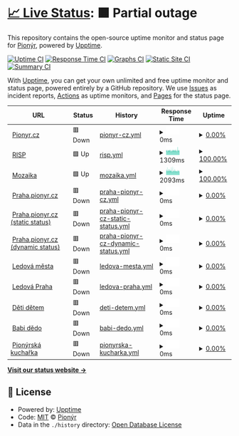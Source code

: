 # [📈 Live Status](https://pionyr.github.io/status): <!--live status--> **🟧 Partial outage**

This repository contains the open-source uptime monitor and status page for [Pionýr](https://pionyr.cz), powered by [Upptime](https://github.com/upptime/upptime).

[![Uptime CI](https://github.com/pionyr/status/workflows/Uptime%20CI/badge.svg)](https://github.com/pionyr/status/actions?query=workflow%3A%22Uptime+CI%22)
[![Response Time CI](https://github.com/pionyr/status/workflows/Response%20Time%20CI/badge.svg)](https://github.com/pionyr/status/actions?query=workflow%3A%22Response+Time+CI%22)
[![Graphs CI](https://github.com/pionyr/status/workflows/Graphs%20CI/badge.svg)](https://github.com/pionyr/status/actions?query=workflow%3A%22Graphs+CI%22)
[![Static Site CI](https://github.com/pionyr/status/workflows/Static%20Site%20CI/badge.svg)](https://github.com/pionyr/status/actions?query=workflow%3A%22Static+Site+CI%22)
[![Summary CI](https://github.com/pionyr/status/workflows/Summary%20CI/badge.svg)](https://github.com/pionyr/status/actions?query=workflow%3A%22Summary+CI%22)

With [Upptime](https://upptime.js.org), you can get your own unlimited and free uptime monitor and status page, powered entirely by a GitHub repository. We use [Issues](https://github.com/pionyr/status/issues) as incident reports, [Actions](https://github.com/pionyr/status/actions) as uptime monitors, and [Pages](https://pionyr.github.io/status) for the status page.

<!--start: status pages-->
<!-- This summary is generated by Upptime (https://github.com/upptime/upptime) -->
<!-- Do not edit this manually, your changes will be overwritten -->
<!-- prettier-ignore -->
| URL | Status | History | Response Time | Uptime |
| --- | ------ | ------- | ------------- | ------ |
| <img alt="" src="https://icons.duckduckgo.com/ip3/pionyr.cz.ico" height="13"> [Pionyr.cz](https://pionyr.cz/) | 🟥 Down | [pionyr-cz.yml](https://github.com/pionyr/status/commits/HEAD/history/pionyr-cz.yml) | <details><summary><img alt="Response time graph" src="./graphs/pionyr-cz/response-time-week.png" height="20"> 0ms</summary><br><a href="https://pionyr.github.io/status/history/pionyr-cz"><img alt="Response time 2364" src="https://img.shields.io/endpoint?url=https%3A%2F%2Fraw.githubusercontent.com%2Fpionyr%2Fstatus%2FHEAD%2Fapi%2Fpionyr-cz%2Fresponse-time.json"></a><br><a href="https://pionyr.github.io/status/history/pionyr-cz"><img alt="24-hour response time 0" src="https://img.shields.io/endpoint?url=https%3A%2F%2Fraw.githubusercontent.com%2Fpionyr%2Fstatus%2FHEAD%2Fapi%2Fpionyr-cz%2Fresponse-time-day.json"></a><br><a href="https://pionyr.github.io/status/history/pionyr-cz"><img alt="7-day response time 0" src="https://img.shields.io/endpoint?url=https%3A%2F%2Fraw.githubusercontent.com%2Fpionyr%2Fstatus%2FHEAD%2Fapi%2Fpionyr-cz%2Fresponse-time-week.json"></a><br><a href="https://pionyr.github.io/status/history/pionyr-cz"><img alt="30-day response time 1672" src="https://img.shields.io/endpoint?url=https%3A%2F%2Fraw.githubusercontent.com%2Fpionyr%2Fstatus%2FHEAD%2Fapi%2Fpionyr-cz%2Fresponse-time-month.json"></a><br><a href="https://pionyr.github.io/status/history/pionyr-cz"><img alt="1-year response time 2330" src="https://img.shields.io/endpoint?url=https%3A%2F%2Fraw.githubusercontent.com%2Fpionyr%2Fstatus%2FHEAD%2Fapi%2Fpionyr-cz%2Fresponse-time-year.json"></a></details> | <details><summary><a href="https://pionyr.github.io/status/history/pionyr-cz">0.00%</a></summary><a href="https://pionyr.github.io/status/history/pionyr-cz"><img alt="All-time uptime 93.03%" src="https://img.shields.io/endpoint?url=https%3A%2F%2Fraw.githubusercontent.com%2Fpionyr%2Fstatus%2FHEAD%2Fapi%2Fpionyr-cz%2Fuptime.json"></a><br><a href="https://pionyr.github.io/status/history/pionyr-cz"><img alt="24-hour uptime 0.00%" src="https://img.shields.io/endpoint?url=https%3A%2F%2Fraw.githubusercontent.com%2Fpionyr%2Fstatus%2FHEAD%2Fapi%2Fpionyr-cz%2Fuptime-day.json"></a><br><a href="https://pionyr.github.io/status/history/pionyr-cz"><img alt="7-day uptime 0.00%" src="https://img.shields.io/endpoint?url=https%3A%2F%2Fraw.githubusercontent.com%2Fpionyr%2Fstatus%2FHEAD%2Fapi%2Fpionyr-cz%2Fuptime-week.json"></a><br><a href="https://pionyr.github.io/status/history/pionyr-cz"><img alt="30-day uptime 15.82%" src="https://img.shields.io/endpoint?url=https%3A%2F%2Fraw.githubusercontent.com%2Fpionyr%2Fstatus%2FHEAD%2Fapi%2Fpionyr-cz%2Fuptime-month.json"></a><br><a href="https://pionyr.github.io/status/history/pionyr-cz"><img alt="1-year uptime 88.01%" src="https://img.shields.io/endpoint?url=https%3A%2F%2Fraw.githubusercontent.com%2Fpionyr%2Fstatus%2FHEAD%2Fapi%2Fpionyr-cz%2Fuptime-year.json"></a></details>
| <img alt="" src="https://icons.duckduckgo.com/ip3/risp.pionyr.cz.ico" height="13"> [RISP](https://risp.pionyr.cz/RISP/MainForm.wgx) | 🟩 Up | [risp.yml](https://github.com/pionyr/status/commits/HEAD/history/risp.yml) | <details><summary><img alt="Response time graph" src="./graphs/risp/response-time-week.png" height="20"> 1309ms</summary><br><a href="https://pionyr.github.io/status/history/risp"><img alt="Response time 1787" src="https://img.shields.io/endpoint?url=https%3A%2F%2Fraw.githubusercontent.com%2Fpionyr%2Fstatus%2FHEAD%2Fapi%2Frisp%2Fresponse-time.json"></a><br><a href="https://pionyr.github.io/status/history/risp"><img alt="24-hour response time 1394" src="https://img.shields.io/endpoint?url=https%3A%2F%2Fraw.githubusercontent.com%2Fpionyr%2Fstatus%2FHEAD%2Fapi%2Frisp%2Fresponse-time-day.json"></a><br><a href="https://pionyr.github.io/status/history/risp"><img alt="7-day response time 1309" src="https://img.shields.io/endpoint?url=https%3A%2F%2Fraw.githubusercontent.com%2Fpionyr%2Fstatus%2FHEAD%2Fapi%2Frisp%2Fresponse-time-week.json"></a><br><a href="https://pionyr.github.io/status/history/risp"><img alt="30-day response time 1397" src="https://img.shields.io/endpoint?url=https%3A%2F%2Fraw.githubusercontent.com%2Fpionyr%2Fstatus%2FHEAD%2Fapi%2Frisp%2Fresponse-time-month.json"></a><br><a href="https://pionyr.github.io/status/history/risp"><img alt="1-year response time 1757" src="https://img.shields.io/endpoint?url=https%3A%2F%2Fraw.githubusercontent.com%2Fpionyr%2Fstatus%2FHEAD%2Fapi%2Frisp%2Fresponse-time-year.json"></a></details> | <details><summary><a href="https://pionyr.github.io/status/history/risp">100.00%</a></summary><a href="https://pionyr.github.io/status/history/risp"><img alt="All-time uptime 99.97%" src="https://img.shields.io/endpoint?url=https%3A%2F%2Fraw.githubusercontent.com%2Fpionyr%2Fstatus%2FHEAD%2Fapi%2Frisp%2Fuptime.json"></a><br><a href="https://pionyr.github.io/status/history/risp"><img alt="24-hour uptime 100.00%" src="https://img.shields.io/endpoint?url=https%3A%2F%2Fraw.githubusercontent.com%2Fpionyr%2Fstatus%2FHEAD%2Fapi%2Frisp%2Fuptime-day.json"></a><br><a href="https://pionyr.github.io/status/history/risp"><img alt="7-day uptime 100.00%" src="https://img.shields.io/endpoint?url=https%3A%2F%2Fraw.githubusercontent.com%2Fpionyr%2Fstatus%2FHEAD%2Fapi%2Frisp%2Fuptime-week.json"></a><br><a href="https://pionyr.github.io/status/history/risp"><img alt="30-day uptime 100.00%" src="https://img.shields.io/endpoint?url=https%3A%2F%2Fraw.githubusercontent.com%2Fpionyr%2Fstatus%2FHEAD%2Fapi%2Frisp%2Fuptime-month.json"></a><br><a href="https://pionyr.github.io/status/history/risp"><img alt="1-year uptime 99.97%" src="https://img.shields.io/endpoint?url=https%3A%2F%2Fraw.githubusercontent.com%2Fpionyr%2Fstatus%2FHEAD%2Fapi%2Frisp%2Fuptime-year.json"></a></details>
| <img alt="" src="https://icons.duckduckgo.com/ip3/mozaika.pionyr.cz.ico" height="13"> [Mozaika](https://mozaika.pionyr.cz/) | 🟩 Up | [mozaika.yml](https://github.com/pionyr/status/commits/HEAD/history/mozaika.yml) | <details><summary><img alt="Response time graph" src="./graphs/mozaika/response-time-week.png" height="20"> 2093ms</summary><br><a href="https://pionyr.github.io/status/history/mozaika"><img alt="Response time 2638" src="https://img.shields.io/endpoint?url=https%3A%2F%2Fraw.githubusercontent.com%2Fpionyr%2Fstatus%2FHEAD%2Fapi%2Fmozaika%2Fresponse-time.json"></a><br><a href="https://pionyr.github.io/status/history/mozaika"><img alt="24-hour response time 2480" src="https://img.shields.io/endpoint?url=https%3A%2F%2Fraw.githubusercontent.com%2Fpionyr%2Fstatus%2FHEAD%2Fapi%2Fmozaika%2Fresponse-time-day.json"></a><br><a href="https://pionyr.github.io/status/history/mozaika"><img alt="7-day response time 2093" src="https://img.shields.io/endpoint?url=https%3A%2F%2Fraw.githubusercontent.com%2Fpionyr%2Fstatus%2FHEAD%2Fapi%2Fmozaika%2Fresponse-time-week.json"></a><br><a href="https://pionyr.github.io/status/history/mozaika"><img alt="30-day response time 2353" src="https://img.shields.io/endpoint?url=https%3A%2F%2Fraw.githubusercontent.com%2Fpionyr%2Fstatus%2FHEAD%2Fapi%2Fmozaika%2Fresponse-time-month.json"></a><br><a href="https://pionyr.github.io/status/history/mozaika"><img alt="1-year response time 2622" src="https://img.shields.io/endpoint?url=https%3A%2F%2Fraw.githubusercontent.com%2Fpionyr%2Fstatus%2FHEAD%2Fapi%2Fmozaika%2Fresponse-time-year.json"></a></details> | <details><summary><a href="https://pionyr.github.io/status/history/mozaika">100.00%</a></summary><a href="https://pionyr.github.io/status/history/mozaika"><img alt="All-time uptime 97.39%" src="https://img.shields.io/endpoint?url=https%3A%2F%2Fraw.githubusercontent.com%2Fpionyr%2Fstatus%2FHEAD%2Fapi%2Fmozaika%2Fuptime.json"></a><br><a href="https://pionyr.github.io/status/history/mozaika"><img alt="24-hour uptime 100.00%" src="https://img.shields.io/endpoint?url=https%3A%2F%2Fraw.githubusercontent.com%2Fpionyr%2Fstatus%2FHEAD%2Fapi%2Fmozaika%2Fuptime-day.json"></a><br><a href="https://pionyr.github.io/status/history/mozaika"><img alt="7-day uptime 100.00%" src="https://img.shields.io/endpoint?url=https%3A%2F%2Fraw.githubusercontent.com%2Fpionyr%2Fstatus%2FHEAD%2Fapi%2Fmozaika%2Fuptime-week.json"></a><br><a href="https://pionyr.github.io/status/history/mozaika"><img alt="30-day uptime 100.00%" src="https://img.shields.io/endpoint?url=https%3A%2F%2Fraw.githubusercontent.com%2Fpionyr%2Fstatus%2FHEAD%2Fapi%2Fmozaika%2Fuptime-month.json"></a><br><a href="https://pionyr.github.io/status/history/mozaika"><img alt="1-year uptime 94.77%" src="https://img.shields.io/endpoint?url=https%3A%2F%2Fraw.githubusercontent.com%2Fpionyr%2Fstatus%2FHEAD%2Fapi%2Fmozaika%2Fuptime-year.json"></a></details>
| <img alt="" src="https://icons.duckduckgo.com/ip3/praha.pionyr.cz.ico" height="13"> [Praha.pionyr.cz](https://praha.pionyr.cz/) | 🟥 Down | [praha-pionyr-cz.yml](https://github.com/pionyr/status/commits/HEAD/history/praha-pionyr-cz.yml) | <details><summary><img alt="Response time graph" src="./graphs/praha-pionyr-cz/response-time-week.png" height="20"> 0ms</summary><br><a href="https://pionyr.github.io/status/history/praha-pionyr-cz"><img alt="Response time 1542" src="https://img.shields.io/endpoint?url=https%3A%2F%2Fraw.githubusercontent.com%2Fpionyr%2Fstatus%2FHEAD%2Fapi%2Fpraha-pionyr-cz%2Fresponse-time.json"></a><br><a href="https://pionyr.github.io/status/history/praha-pionyr-cz"><img alt="24-hour response time 0" src="https://img.shields.io/endpoint?url=https%3A%2F%2Fraw.githubusercontent.com%2Fpionyr%2Fstatus%2FHEAD%2Fapi%2Fpraha-pionyr-cz%2Fresponse-time-day.json"></a><br><a href="https://pionyr.github.io/status/history/praha-pionyr-cz"><img alt="7-day response time 0" src="https://img.shields.io/endpoint?url=https%3A%2F%2Fraw.githubusercontent.com%2Fpionyr%2Fstatus%2FHEAD%2Fapi%2Fpraha-pionyr-cz%2Fresponse-time-week.json"></a><br><a href="https://pionyr.github.io/status/history/praha-pionyr-cz"><img alt="30-day response time 1069" src="https://img.shields.io/endpoint?url=https%3A%2F%2Fraw.githubusercontent.com%2Fpionyr%2Fstatus%2FHEAD%2Fapi%2Fpraha-pionyr-cz%2Fresponse-time-month.json"></a><br><a href="https://pionyr.github.io/status/history/praha-pionyr-cz"><img alt="1-year response time 1509" src="https://img.shields.io/endpoint?url=https%3A%2F%2Fraw.githubusercontent.com%2Fpionyr%2Fstatus%2FHEAD%2Fapi%2Fpraha-pionyr-cz%2Fresponse-time-year.json"></a></details> | <details><summary><a href="https://pionyr.github.io/status/history/praha-pionyr-cz">0.00%</a></summary><a href="https://pionyr.github.io/status/history/praha-pionyr-cz"><img alt="All-time uptime 91.16%" src="https://img.shields.io/endpoint?url=https%3A%2F%2Fraw.githubusercontent.com%2Fpionyr%2Fstatus%2FHEAD%2Fapi%2Fpraha-pionyr-cz%2Fuptime.json"></a><br><a href="https://pionyr.github.io/status/history/praha-pionyr-cz"><img alt="24-hour uptime 0.00%" src="https://img.shields.io/endpoint?url=https%3A%2F%2Fraw.githubusercontent.com%2Fpionyr%2Fstatus%2FHEAD%2Fapi%2Fpraha-pionyr-cz%2Fuptime-day.json"></a><br><a href="https://pionyr.github.io/status/history/praha-pionyr-cz"><img alt="7-day uptime 0.00%" src="https://img.shields.io/endpoint?url=https%3A%2F%2Fraw.githubusercontent.com%2Fpionyr%2Fstatus%2FHEAD%2Fapi%2Fpraha-pionyr-cz%2Fuptime-week.json"></a><br><a href="https://pionyr.github.io/status/history/praha-pionyr-cz"><img alt="30-day uptime 15.82%" src="https://img.shields.io/endpoint?url=https%3A%2F%2Fraw.githubusercontent.com%2Fpionyr%2Fstatus%2FHEAD%2Fapi%2Fpraha-pionyr-cz%2Fuptime-month.json"></a><br><a href="https://pionyr.github.io/status/history/praha-pionyr-cz"><img alt="1-year uptime 81.85%" src="https://img.shields.io/endpoint?url=https%3A%2F%2Fraw.githubusercontent.com%2Fpionyr%2Fstatus%2FHEAD%2Fapi%2Fpraha-pionyr-cz%2Fuptime-year.json"></a></details>
| <img alt="" src="https://icons.duckduckgo.com/ip3/praha.pionyr.cz.ico" height="13"> [Praha.pionyr.cz (static status)](https://praha.pionyr.cz/status.html) | 🟥 Down | [praha-pionyr-cz-static-status.yml](https://github.com/pionyr/status/commits/HEAD/history/praha-pionyr-cz-static-status.yml) | <details><summary><img alt="Response time graph" src="./graphs/praha-pionyr-cz-static-status/response-time-week.png" height="20"> 0ms</summary><br><a href="https://pionyr.github.io/status/history/praha-pionyr-cz-static-status"><img alt="Response time 126" src="https://img.shields.io/endpoint?url=https%3A%2F%2Fraw.githubusercontent.com%2Fpionyr%2Fstatus%2FHEAD%2Fapi%2Fpraha-pionyr-cz-static-status%2Fresponse-time.json"></a><br><a href="https://pionyr.github.io/status/history/praha-pionyr-cz-static-status"><img alt="24-hour response time 0" src="https://img.shields.io/endpoint?url=https%3A%2F%2Fraw.githubusercontent.com%2Fpionyr%2Fstatus%2FHEAD%2Fapi%2Fpraha-pionyr-cz-static-status%2Fresponse-time-day.json"></a><br><a href="https://pionyr.github.io/status/history/praha-pionyr-cz-static-status"><img alt="7-day response time 0" src="https://img.shields.io/endpoint?url=https%3A%2F%2Fraw.githubusercontent.com%2Fpionyr%2Fstatus%2FHEAD%2Fapi%2Fpraha-pionyr-cz-static-status%2Fresponse-time-week.json"></a><br><a href="https://pionyr.github.io/status/history/praha-pionyr-cz-static-status"><img alt="30-day response time 123" src="https://img.shields.io/endpoint?url=https%3A%2F%2Fraw.githubusercontent.com%2Fpionyr%2Fstatus%2FHEAD%2Fapi%2Fpraha-pionyr-cz-static-status%2Fresponse-time-month.json"></a><br><a href="https://pionyr.github.io/status/history/praha-pionyr-cz-static-status"><img alt="1-year response time 126" src="https://img.shields.io/endpoint?url=https%3A%2F%2Fraw.githubusercontent.com%2Fpionyr%2Fstatus%2FHEAD%2Fapi%2Fpraha-pionyr-cz-static-status%2Fresponse-time-year.json"></a></details> | <details><summary><a href="https://pionyr.github.io/status/history/praha-pionyr-cz-static-status">0.00%</a></summary><a href="https://pionyr.github.io/status/history/praha-pionyr-cz-static-status"><img alt="All-time uptime 88.19%" src="https://img.shields.io/endpoint?url=https%3A%2F%2Fraw.githubusercontent.com%2Fpionyr%2Fstatus%2FHEAD%2Fapi%2Fpraha-pionyr-cz-static-status%2Fuptime.json"></a><br><a href="https://pionyr.github.io/status/history/praha-pionyr-cz-static-status"><img alt="24-hour uptime 0.00%" src="https://img.shields.io/endpoint?url=https%3A%2F%2Fraw.githubusercontent.com%2Fpionyr%2Fstatus%2FHEAD%2Fapi%2Fpraha-pionyr-cz-static-status%2Fuptime-day.json"></a><br><a href="https://pionyr.github.io/status/history/praha-pionyr-cz-static-status"><img alt="7-day uptime 0.00%" src="https://img.shields.io/endpoint?url=https%3A%2F%2Fraw.githubusercontent.com%2Fpionyr%2Fstatus%2FHEAD%2Fapi%2Fpraha-pionyr-cz-static-status%2Fuptime-week.json"></a><br><a href="https://pionyr.github.io/status/history/praha-pionyr-cz-static-status"><img alt="30-day uptime 15.81%" src="https://img.shields.io/endpoint?url=https%3A%2F%2Fraw.githubusercontent.com%2Fpionyr%2Fstatus%2FHEAD%2Fapi%2Fpraha-pionyr-cz-static-status%2Fuptime-month.json"></a><br><a href="https://pionyr.github.io/status/history/praha-pionyr-cz-static-status"><img alt="1-year uptime 81.93%" src="https://img.shields.io/endpoint?url=https%3A%2F%2Fraw.githubusercontent.com%2Fpionyr%2Fstatus%2FHEAD%2Fapi%2Fpraha-pionyr-cz-static-status%2Fuptime-year.json"></a></details>
| <img alt="" src="https://icons.duckduckgo.com/ip3/praha.pionyr.cz.ico" height="13"> [Praha.pionyr.cz (dynamic status)](https://praha.pionyr.cz/status.php) | 🟥 Down | [praha-pionyr-cz-dynamic-status.yml](https://github.com/pionyr/status/commits/HEAD/history/praha-pionyr-cz-dynamic-status.yml) | <details><summary><img alt="Response time graph" src="./graphs/praha-pionyr-cz-dynamic-status/response-time-week.png" height="20"> 0ms</summary><br><a href="https://pionyr.github.io/status/history/praha-pionyr-cz-dynamic-status"><img alt="Response time 125" src="https://img.shields.io/endpoint?url=https%3A%2F%2Fraw.githubusercontent.com%2Fpionyr%2Fstatus%2FHEAD%2Fapi%2Fpraha-pionyr-cz-dynamic-status%2Fresponse-time.json"></a><br><a href="https://pionyr.github.io/status/history/praha-pionyr-cz-dynamic-status"><img alt="24-hour response time 0" src="https://img.shields.io/endpoint?url=https%3A%2F%2Fraw.githubusercontent.com%2Fpionyr%2Fstatus%2FHEAD%2Fapi%2Fpraha-pionyr-cz-dynamic-status%2Fresponse-time-day.json"></a><br><a href="https://pionyr.github.io/status/history/praha-pionyr-cz-dynamic-status"><img alt="7-day response time 0" src="https://img.shields.io/endpoint?url=https%3A%2F%2Fraw.githubusercontent.com%2Fpionyr%2Fstatus%2FHEAD%2Fapi%2Fpraha-pionyr-cz-dynamic-status%2Fresponse-time-week.json"></a><br><a href="https://pionyr.github.io/status/history/praha-pionyr-cz-dynamic-status"><img alt="30-day response time 123" src="https://img.shields.io/endpoint?url=https%3A%2F%2Fraw.githubusercontent.com%2Fpionyr%2Fstatus%2FHEAD%2Fapi%2Fpraha-pionyr-cz-dynamic-status%2Fresponse-time-month.json"></a><br><a href="https://pionyr.github.io/status/history/praha-pionyr-cz-dynamic-status"><img alt="1-year response time 125" src="https://img.shields.io/endpoint?url=https%3A%2F%2Fraw.githubusercontent.com%2Fpionyr%2Fstatus%2FHEAD%2Fapi%2Fpraha-pionyr-cz-dynamic-status%2Fresponse-time-year.json"></a></details> | <details><summary><a href="https://pionyr.github.io/status/history/praha-pionyr-cz-dynamic-status">0.00%</a></summary><a href="https://pionyr.github.io/status/history/praha-pionyr-cz-dynamic-status"><img alt="All-time uptime 89.27%" src="https://img.shields.io/endpoint?url=https%3A%2F%2Fraw.githubusercontent.com%2Fpionyr%2Fstatus%2FHEAD%2Fapi%2Fpraha-pionyr-cz-dynamic-status%2Fuptime.json"></a><br><a href="https://pionyr.github.io/status/history/praha-pionyr-cz-dynamic-status"><img alt="24-hour uptime 0.00%" src="https://img.shields.io/endpoint?url=https%3A%2F%2Fraw.githubusercontent.com%2Fpionyr%2Fstatus%2FHEAD%2Fapi%2Fpraha-pionyr-cz-dynamic-status%2Fuptime-day.json"></a><br><a href="https://pionyr.github.io/status/history/praha-pionyr-cz-dynamic-status"><img alt="7-day uptime 0.00%" src="https://img.shields.io/endpoint?url=https%3A%2F%2Fraw.githubusercontent.com%2Fpionyr%2Fstatus%2FHEAD%2Fapi%2Fpraha-pionyr-cz-dynamic-status%2Fuptime-week.json"></a><br><a href="https://pionyr.github.io/status/history/praha-pionyr-cz-dynamic-status"><img alt="30-day uptime 15.81%" src="https://img.shields.io/endpoint?url=https%3A%2F%2Fraw.githubusercontent.com%2Fpionyr%2Fstatus%2FHEAD%2Fapi%2Fpraha-pionyr-cz-dynamic-status%2Fuptime-month.json"></a><br><a href="https://pionyr.github.io/status/history/praha-pionyr-cz-dynamic-status"><img alt="1-year uptime 81.93%" src="https://img.shields.io/endpoint?url=https%3A%2F%2Fraw.githubusercontent.com%2Fpionyr%2Fstatus%2FHEAD%2Fapi%2Fpraha-pionyr-cz-dynamic-status%2Fuptime-year.json"></a></details>
| <img alt="" src="https://icons.duckduckgo.com/ip3/ledovamesta.pionyr.cz.ico" height="13"> [Ledová města](https://ledovamesta.pionyr.cz/) | 🟥 Down | [ledova-mesta.yml](https://github.com/pionyr/status/commits/HEAD/history/ledova-mesta.yml) | <details><summary><img alt="Response time graph" src="./graphs/ledova-mesta/response-time-week.png" height="20"> 0ms</summary><br><a href="https://pionyr.github.io/status/history/ledova-mesta"><img alt="Response time 2593" src="https://img.shields.io/endpoint?url=https%3A%2F%2Fraw.githubusercontent.com%2Fpionyr%2Fstatus%2FHEAD%2Fapi%2Fledova-mesta%2Fresponse-time.json"></a><br><a href="https://pionyr.github.io/status/history/ledova-mesta"><img alt="24-hour response time 0" src="https://img.shields.io/endpoint?url=https%3A%2F%2Fraw.githubusercontent.com%2Fpionyr%2Fstatus%2FHEAD%2Fapi%2Fledova-mesta%2Fresponse-time-day.json"></a><br><a href="https://pionyr.github.io/status/history/ledova-mesta"><img alt="7-day response time 0" src="https://img.shields.io/endpoint?url=https%3A%2F%2Fraw.githubusercontent.com%2Fpionyr%2Fstatus%2FHEAD%2Fapi%2Fledova-mesta%2Fresponse-time-week.json"></a><br><a href="https://pionyr.github.io/status/history/ledova-mesta"><img alt="30-day response time 1912" src="https://img.shields.io/endpoint?url=https%3A%2F%2Fraw.githubusercontent.com%2Fpionyr%2Fstatus%2FHEAD%2Fapi%2Fledova-mesta%2Fresponse-time-month.json"></a><br><a href="https://pionyr.github.io/status/history/ledova-mesta"><img alt="1-year response time 2552" src="https://img.shields.io/endpoint?url=https%3A%2F%2Fraw.githubusercontent.com%2Fpionyr%2Fstatus%2FHEAD%2Fapi%2Fledova-mesta%2Fresponse-time-year.json"></a></details> | <details><summary><a href="https://pionyr.github.io/status/history/ledova-mesta">0.00%</a></summary><a href="https://pionyr.github.io/status/history/ledova-mesta"><img alt="All-time uptime 96.49%" src="https://img.shields.io/endpoint?url=https%3A%2F%2Fraw.githubusercontent.com%2Fpionyr%2Fstatus%2FHEAD%2Fapi%2Fledova-mesta%2Fuptime.json"></a><br><a href="https://pionyr.github.io/status/history/ledova-mesta"><img alt="24-hour uptime 0.00%" src="https://img.shields.io/endpoint?url=https%3A%2F%2Fraw.githubusercontent.com%2Fpionyr%2Fstatus%2FHEAD%2Fapi%2Fledova-mesta%2Fuptime-day.json"></a><br><a href="https://pionyr.github.io/status/history/ledova-mesta"><img alt="7-day uptime 0.00%" src="https://img.shields.io/endpoint?url=https%3A%2F%2Fraw.githubusercontent.com%2Fpionyr%2Fstatus%2FHEAD%2Fapi%2Fledova-mesta%2Fuptime-week.json"></a><br><a href="https://pionyr.github.io/status/history/ledova-mesta"><img alt="30-day uptime 15.81%" src="https://img.shields.io/endpoint?url=https%3A%2F%2Fraw.githubusercontent.com%2Fpionyr%2Fstatus%2FHEAD%2Fapi%2Fledova-mesta%2Fuptime-month.json"></a><br><a href="https://pionyr.github.io/status/history/ledova-mesta"><img alt="1-year uptime 92.87%" src="https://img.shields.io/endpoint?url=https%3A%2F%2Fraw.githubusercontent.com%2Fpionyr%2Fstatus%2FHEAD%2Fapi%2Fledova-mesta%2Fuptime-year.json"></a></details>
| <img alt="" src="https://icons.duckduckgo.com/ip3/ledovapraha.cz.ico" height="13"> [Ledová Praha](https://ledovapraha.cz/) | 🟥 Down | [ledova-praha.yml](https://github.com/pionyr/status/commits/HEAD/history/ledova-praha.yml) | <details><summary><img alt="Response time graph" src="./graphs/ledova-praha/response-time-week.png" height="20"> 0ms</summary><br><a href="https://pionyr.github.io/status/history/ledova-praha"><img alt="Response time 3164" src="https://img.shields.io/endpoint?url=https%3A%2F%2Fraw.githubusercontent.com%2Fpionyr%2Fstatus%2FHEAD%2Fapi%2Fledova-praha%2Fresponse-time.json"></a><br><a href="https://pionyr.github.io/status/history/ledova-praha"><img alt="24-hour response time 0" src="https://img.shields.io/endpoint?url=https%3A%2F%2Fraw.githubusercontent.com%2Fpionyr%2Fstatus%2FHEAD%2Fapi%2Fledova-praha%2Fresponse-time-day.json"></a><br><a href="https://pionyr.github.io/status/history/ledova-praha"><img alt="7-day response time 0" src="https://img.shields.io/endpoint?url=https%3A%2F%2Fraw.githubusercontent.com%2Fpionyr%2Fstatus%2FHEAD%2Fapi%2Fledova-praha%2Fresponse-time-week.json"></a><br><a href="https://pionyr.github.io/status/history/ledova-praha"><img alt="30-day response time 1968" src="https://img.shields.io/endpoint?url=https%3A%2F%2Fraw.githubusercontent.com%2Fpionyr%2Fstatus%2FHEAD%2Fapi%2Fledova-praha%2Fresponse-time-month.json"></a><br><a href="https://pionyr.github.io/status/history/ledova-praha"><img alt="1-year response time 3097" src="https://img.shields.io/endpoint?url=https%3A%2F%2Fraw.githubusercontent.com%2Fpionyr%2Fstatus%2FHEAD%2Fapi%2Fledova-praha%2Fresponse-time-year.json"></a></details> | <details><summary><a href="https://pionyr.github.io/status/history/ledova-praha">0.00%</a></summary><a href="https://pionyr.github.io/status/history/ledova-praha"><img alt="All-time uptime 96.25%" src="https://img.shields.io/endpoint?url=https%3A%2F%2Fraw.githubusercontent.com%2Fpionyr%2Fstatus%2FHEAD%2Fapi%2Fledova-praha%2Fuptime.json"></a><br><a href="https://pionyr.github.io/status/history/ledova-praha"><img alt="24-hour uptime 0.00%" src="https://img.shields.io/endpoint?url=https%3A%2F%2Fraw.githubusercontent.com%2Fpionyr%2Fstatus%2FHEAD%2Fapi%2Fledova-praha%2Fuptime-day.json"></a><br><a href="https://pionyr.github.io/status/history/ledova-praha"><img alt="7-day uptime 0.00%" src="https://img.shields.io/endpoint?url=https%3A%2F%2Fraw.githubusercontent.com%2Fpionyr%2Fstatus%2FHEAD%2Fapi%2Fledova-praha%2Fuptime-week.json"></a><br><a href="https://pionyr.github.io/status/history/ledova-praha"><img alt="30-day uptime 15.81%" src="https://img.shields.io/endpoint?url=https%3A%2F%2Fraw.githubusercontent.com%2Fpionyr%2Fstatus%2FHEAD%2Fapi%2Fledova-praha%2Fuptime-month.json"></a><br><a href="https://pionyr.github.io/status/history/ledova-praha"><img alt="1-year uptime 92.37%" src="https://img.shields.io/endpoint?url=https%3A%2F%2Fraw.githubusercontent.com%2Fpionyr%2Fstatus%2FHEAD%2Fapi%2Fledova-praha%2Fuptime-year.json"></a></details>
| <img alt="" src="https://icons.duckduckgo.com/ip3/detidetem.pionyr.cz.ico" height="13"> [Děti dětem](https://detidetem.pionyr.cz/) | 🟥 Down | [deti-detem.yml](https://github.com/pionyr/status/commits/HEAD/history/deti-detem.yml) | <details><summary><img alt="Response time graph" src="./graphs/deti-detem/response-time-week.png" height="20"> 0ms</summary><br><a href="https://pionyr.github.io/status/history/deti-detem"><img alt="Response time 2806" src="https://img.shields.io/endpoint?url=https%3A%2F%2Fraw.githubusercontent.com%2Fpionyr%2Fstatus%2FHEAD%2Fapi%2Fdeti-detem%2Fresponse-time.json"></a><br><a href="https://pionyr.github.io/status/history/deti-detem"><img alt="24-hour response time 0" src="https://img.shields.io/endpoint?url=https%3A%2F%2Fraw.githubusercontent.com%2Fpionyr%2Fstatus%2FHEAD%2Fapi%2Fdeti-detem%2Fresponse-time-day.json"></a><br><a href="https://pionyr.github.io/status/history/deti-detem"><img alt="7-day response time 0" src="https://img.shields.io/endpoint?url=https%3A%2F%2Fraw.githubusercontent.com%2Fpionyr%2Fstatus%2FHEAD%2Fapi%2Fdeti-detem%2Fresponse-time-week.json"></a><br><a href="https://pionyr.github.io/status/history/deti-detem"><img alt="30-day response time 1689" src="https://img.shields.io/endpoint?url=https%3A%2F%2Fraw.githubusercontent.com%2Fpionyr%2Fstatus%2FHEAD%2Fapi%2Fdeti-detem%2Fresponse-time-month.json"></a><br><a href="https://pionyr.github.io/status/history/deti-detem"><img alt="1-year response time 2773" src="https://img.shields.io/endpoint?url=https%3A%2F%2Fraw.githubusercontent.com%2Fpionyr%2Fstatus%2FHEAD%2Fapi%2Fdeti-detem%2Fresponse-time-year.json"></a></details> | <details><summary><a href="https://pionyr.github.io/status/history/deti-detem">0.00%</a></summary><a href="https://pionyr.github.io/status/history/deti-detem"><img alt="All-time uptime 78.25%" src="https://img.shields.io/endpoint?url=https%3A%2F%2Fraw.githubusercontent.com%2Fpionyr%2Fstatus%2FHEAD%2Fapi%2Fdeti-detem%2Fuptime.json"></a><br><a href="https://pionyr.github.io/status/history/deti-detem"><img alt="24-hour uptime 0.00%" src="https://img.shields.io/endpoint?url=https%3A%2F%2Fraw.githubusercontent.com%2Fpionyr%2Fstatus%2FHEAD%2Fapi%2Fdeti-detem%2Fuptime-day.json"></a><br><a href="https://pionyr.github.io/status/history/deti-detem"><img alt="7-day uptime 0.00%" src="https://img.shields.io/endpoint?url=https%3A%2F%2Fraw.githubusercontent.com%2Fpionyr%2Fstatus%2FHEAD%2Fapi%2Fdeti-detem%2Fuptime-week.json"></a><br><a href="https://pionyr.github.io/status/history/deti-detem"><img alt="30-day uptime 15.81%" src="https://img.shields.io/endpoint?url=https%3A%2F%2Fraw.githubusercontent.com%2Fpionyr%2Fstatus%2FHEAD%2Fapi%2Fdeti-detem%2Fuptime-month.json"></a><br><a href="https://pionyr.github.io/status/history/deti-detem"><img alt="1-year uptime 54.99%" src="https://img.shields.io/endpoint?url=https%3A%2F%2Fraw.githubusercontent.com%2Fpionyr%2Fstatus%2FHEAD%2Fapi%2Fdeti-detem%2Fuptime-year.json"></a></details>
| <img alt="" src="https://icons.duckduckgo.com/ip3/babidedo.pionyr.cz.ico" height="13"> [Babi dědo](https://babidedo.pionyr.cz/) | 🟥 Down | [babi-dedo.yml](https://github.com/pionyr/status/commits/HEAD/history/babi-dedo.yml) | <details><summary><img alt="Response time graph" src="./graphs/babi-dedo/response-time-week.png" height="20"> 0ms</summary><br><a href="https://pionyr.github.io/status/history/babi-dedo"><img alt="Response time 1789" src="https://img.shields.io/endpoint?url=https%3A%2F%2Fraw.githubusercontent.com%2Fpionyr%2Fstatus%2FHEAD%2Fapi%2Fbabi-dedo%2Fresponse-time.json"></a><br><a href="https://pionyr.github.io/status/history/babi-dedo"><img alt="24-hour response time 0" src="https://img.shields.io/endpoint?url=https%3A%2F%2Fraw.githubusercontent.com%2Fpionyr%2Fstatus%2FHEAD%2Fapi%2Fbabi-dedo%2Fresponse-time-day.json"></a><br><a href="https://pionyr.github.io/status/history/babi-dedo"><img alt="7-day response time 0" src="https://img.shields.io/endpoint?url=https%3A%2F%2Fraw.githubusercontent.com%2Fpionyr%2Fstatus%2FHEAD%2Fapi%2Fbabi-dedo%2Fresponse-time-week.json"></a><br><a href="https://pionyr.github.io/status/history/babi-dedo"><img alt="30-day response time 1307" src="https://img.shields.io/endpoint?url=https%3A%2F%2Fraw.githubusercontent.com%2Fpionyr%2Fstatus%2FHEAD%2Fapi%2Fbabi-dedo%2Fresponse-time-month.json"></a><br><a href="https://pionyr.github.io/status/history/babi-dedo"><img alt="1-year response time 1766" src="https://img.shields.io/endpoint?url=https%3A%2F%2Fraw.githubusercontent.com%2Fpionyr%2Fstatus%2FHEAD%2Fapi%2Fbabi-dedo%2Fresponse-time-year.json"></a></details> | <details><summary><a href="https://pionyr.github.io/status/history/babi-dedo">0.00%</a></summary><a href="https://pionyr.github.io/status/history/babi-dedo"><img alt="All-time uptime 96.53%" src="https://img.shields.io/endpoint?url=https%3A%2F%2Fraw.githubusercontent.com%2Fpionyr%2Fstatus%2FHEAD%2Fapi%2Fbabi-dedo%2Fuptime.json"></a><br><a href="https://pionyr.github.io/status/history/babi-dedo"><img alt="24-hour uptime 0.00%" src="https://img.shields.io/endpoint?url=https%3A%2F%2Fraw.githubusercontent.com%2Fpionyr%2Fstatus%2FHEAD%2Fapi%2Fbabi-dedo%2Fuptime-day.json"></a><br><a href="https://pionyr.github.io/status/history/babi-dedo"><img alt="7-day uptime 0.00%" src="https://img.shields.io/endpoint?url=https%3A%2F%2Fraw.githubusercontent.com%2Fpionyr%2Fstatus%2FHEAD%2Fapi%2Fbabi-dedo%2Fuptime-week.json"></a><br><a href="https://pionyr.github.io/status/history/babi-dedo"><img alt="30-day uptime 15.81%" src="https://img.shields.io/endpoint?url=https%3A%2F%2Fraw.githubusercontent.com%2Fpionyr%2Fstatus%2FHEAD%2Fapi%2Fbabi-dedo%2Fuptime-month.json"></a><br><a href="https://pionyr.github.io/status/history/babi-dedo"><img alt="1-year uptime 92.96%" src="https://img.shields.io/endpoint?url=https%3A%2F%2Fraw.githubusercontent.com%2Fpionyr%2Fstatus%2FHEAD%2Fapi%2Fbabi-dedo%2Fuptime-year.json"></a></details>
| <img alt="" src="https://icons.duckduckgo.com/ip3/kucharka.pionyr.cz.ico" height="13"> [Pionýrská kuchařka](https://kucharka.pionyr.cz/) | 🟥 Down | [pionyrska-kucharka.yml](https://github.com/pionyr/status/commits/HEAD/history/pionyrska-kucharka.yml) | <details><summary><img alt="Response time graph" src="./graphs/pionyrska-kucharka/response-time-week.png" height="20"> 0ms</summary><br><a href="https://pionyr.github.io/status/history/pionyrska-kucharka"><img alt="Response time 2244" src="https://img.shields.io/endpoint?url=https%3A%2F%2Fraw.githubusercontent.com%2Fpionyr%2Fstatus%2FHEAD%2Fapi%2Fpionyrska-kucharka%2Fresponse-time.json"></a><br><a href="https://pionyr.github.io/status/history/pionyrska-kucharka"><img alt="24-hour response time 0" src="https://img.shields.io/endpoint?url=https%3A%2F%2Fraw.githubusercontent.com%2Fpionyr%2Fstatus%2FHEAD%2Fapi%2Fpionyrska-kucharka%2Fresponse-time-day.json"></a><br><a href="https://pionyr.github.io/status/history/pionyrska-kucharka"><img alt="7-day response time 0" src="https://img.shields.io/endpoint?url=https%3A%2F%2Fraw.githubusercontent.com%2Fpionyr%2Fstatus%2FHEAD%2Fapi%2Fpionyrska-kucharka%2Fresponse-time-week.json"></a><br><a href="https://pionyr.github.io/status/history/pionyrska-kucharka"><img alt="30-day response time 1591" src="https://img.shields.io/endpoint?url=https%3A%2F%2Fraw.githubusercontent.com%2Fpionyr%2Fstatus%2FHEAD%2Fapi%2Fpionyrska-kucharka%2Fresponse-time-month.json"></a><br><a href="https://pionyr.github.io/status/history/pionyrska-kucharka"><img alt="1-year response time 2196" src="https://img.shields.io/endpoint?url=https%3A%2F%2Fraw.githubusercontent.com%2Fpionyr%2Fstatus%2FHEAD%2Fapi%2Fpionyrska-kucharka%2Fresponse-time-year.json"></a></details> | <details><summary><a href="https://pionyr.github.io/status/history/pionyrska-kucharka">0.00%</a></summary><a href="https://pionyr.github.io/status/history/pionyrska-kucharka"><img alt="All-time uptime 95.72%" src="https://img.shields.io/endpoint?url=https%3A%2F%2Fraw.githubusercontent.com%2Fpionyr%2Fstatus%2FHEAD%2Fapi%2Fpionyrska-kucharka%2Fuptime.json"></a><br><a href="https://pionyr.github.io/status/history/pionyrska-kucharka"><img alt="24-hour uptime 0.00%" src="https://img.shields.io/endpoint?url=https%3A%2F%2Fraw.githubusercontent.com%2Fpionyr%2Fstatus%2FHEAD%2Fapi%2Fpionyrska-kucharka%2Fuptime-day.json"></a><br><a href="https://pionyr.github.io/status/history/pionyrska-kucharka"><img alt="7-day uptime 0.00%" src="https://img.shields.io/endpoint?url=https%3A%2F%2Fraw.githubusercontent.com%2Fpionyr%2Fstatus%2FHEAD%2Fapi%2Fpionyrska-kucharka%2Fuptime-week.json"></a><br><a href="https://pionyr.github.io/status/history/pionyrska-kucharka"><img alt="30-day uptime 15.81%" src="https://img.shields.io/endpoint?url=https%3A%2F%2Fraw.githubusercontent.com%2Fpionyr%2Fstatus%2FHEAD%2Fapi%2Fpionyrska-kucharka%2Fuptime-month.json"></a><br><a href="https://pionyr.github.io/status/history/pionyrska-kucharka"><img alt="1-year uptime 92.88%" src="https://img.shields.io/endpoint?url=https%3A%2F%2Fraw.githubusercontent.com%2Fpionyr%2Fstatus%2FHEAD%2Fapi%2Fpionyrska-kucharka%2Fuptime-year.json"></a></details>

<!--end: status pages-->

[**Visit our status website →**](https://pionyr.github.io/status)

## 📄 License

- Powered by: [Upptime](https://github.com/upptime/upptime)
- Code: [MIT](./LICENSE) © [Pionýr](https://pionyr.cz)
- Data in the `./history` directory: [Open Database License](https://opendatacommons.org/licenses/odbl/1-0/)
